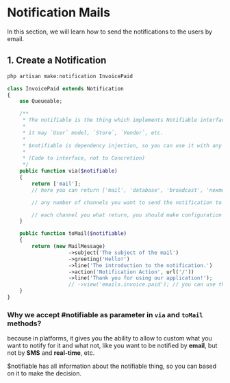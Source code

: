 # Notification Mails

In this section, we will learn how to send the notifications to the users by email.

## 1. Create a Notification

```bash
php artisan make:notification InvoicePaid
```

```php
class InvoicePaid extends Notification
{
    use Queueable;

    /**
     * The notifiable is the thing which implements Notifiable interface.
     *
     * it may `User` model, `Store`, `Vendor`, etc.
     *
     * $notifiable is dependency injection, so you can use it with any class you want implements Notifable.
     *
     * (Code to interface, not to Concretion)
     */
    public function via($notifiable)
    {
        return ['mail'];
        // here you can return ['mail', 'database', 'broadcast', 'nexmo', 'slack', 'pusher', 'twilio', 'firebase', 'web-push', 'signal', etc.]

        // any number of channels you want to send the notification to

        // each channel you what return, you should make configuration for it
    }

    public function toMail($notifiable)
    {
        return (new MailMessage)
                    ->subject('The subject of the mail')
                    ->greeting('Hello!')
                    ->line('The introduction to the notification.')
                    ->action('Notification Action', url('/'))
                    ->line('Thank you for using our application!');
                    // ->view('emails.invoice.paid'); // you can use this method to use custom view instead of previous default one
    }
}
```

### Why we accept #notifiable as parameter in `via` and `toMail` methods?

because in platforms, it gives you the ability to allow to custom what you want to notify for it and what not, like you want to be notified by **email**, but not by **SMS** and **real-time**, etc.

$notifiable has all information about the notifiable thing, so you can based on it to make the decision.
